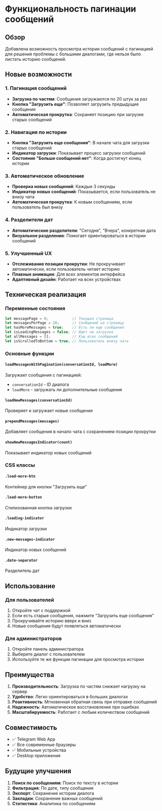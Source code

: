 # Функциональность пагинации сообщений

## Обзор

Добавлена возможность просмотра истории сообщений с пагинацией для решения проблемы с большими диалогами, где нельзя было листать историю сообщений.

## Новые возможности

### 1. Пагинация сообщений
- **Загрузка по частям**: Сообщения загружаются по 20 штук за раз
- **Кнопка "Загрузить еще"**: Позволяет загрузить предыдущие сообщения
- **Автоматическая прокрутка**: Сохраняет позицию при загрузке старых сообщений

### 2. Навигация по истории
- **Кнопка "Загрузить еще сообщения"**: В начале чата для загрузки старых сообщений
- **Индикатор загрузки**: Показывает процесс загрузки сообщений
- **Состояние "Больше сообщений нет"**: Когда достигнут конец истории

### 3. Автоматическое обновление
- **Проверка новых сообщений**: Каждые 3 секунды
- **Индикатор новых сообщений**: Показывается, если пользователь не внизу чата
- **Автоматическая прокрутка**: К новым сообщениям, если пользователь был внизу

### 4. Разделители дат
- **Автоматические разделители**: "Сегодня", "Вчера", конкретная дата
- **Визуальное разделение**: Помогает ориентироваться в истории сообщений

### 5. Улучшенный UX
- **Отслеживание позиции прокрутки**: Не прокручивает автоматически, если пользователь читает историю
- **Плавные анимации**: Для всех элементов интерфейса
- **Адаптивный дизайн**: Работает на всех устройствах

## Техническая реализация

### Переменные состояния
```javascript
let messagePage = 0;           // Текущая страница
let messagesPerPage = 20;      // Сообщений на страницу
let hasMoreMessages = true;    // Есть ли еще сообщения
let isLoadingMessages = false; // Идет ли загрузка
let allMessages = [];          // Кэш всех сообщений
let isScrolledToBottom = true; // Пользователь внизу чата
```

### Основные функции

#### `loadMessagesWithPagination(conversationId, loadMore)`
Загружает сообщения с пагинацией:
- `conversationId` - ID диалога
- `loadMore` - загружать ли дополнительные сообщения

#### `loadNewMessages(conversationId)`
Проверяет и загружает новые сообщения

#### `prependMessages(messages)`
Добавляет сообщения в начало чата с сохранением позиции прокрутки

#### `showNewMessagesIndicator(count)`
Показывает индикатор новых сообщений

### CSS классы

#### `.load-more-btn`
Контейнер для кнопки "Загрузить еще"

#### `.load-more-button`
Стилизованная кнопка загрузки

#### `.loading-indicator`
Индикатор загрузки

#### `.new-messages-indicator`
Индикатор новых сообщений

#### `.date-separator`
Разделитель дат

## Использование

### Для пользователей
1. Откройте чат с поддержкой
2. Если есть старые сообщения, нажмите "Загрузить еще сообщения"
3. Прокручивайте историю вверх и вниз
4. Новые сообщения будут появляться автоматически

### Для администраторов
1. Откройте панель администратора
2. Выберите диалог с пользователем
3. Используйте те же функции пагинации для просмотра истории

## Преимущества

1. **Производительность**: Загрузка по частям снижает нагрузку на сервер
2. **Удобство**: Легко ориентироваться в больших диалогах
3. **Реактивность**: Мгновенная обратная связь при отправке сообщений
4. **Надежность**: Автоматическое восстановление при ошибках
5. **Масштабируемость**: Работает с любым количеством сообщений

## Совместимость

- ✅ Telegram Web App
- ✅ Все современные браузеры
- ✅ Мобильные устройства
- ✅ Desktop приложения

## Будущие улучшения

1. **Поиск по сообщениям**: Поиск по тексту в истории
2. **Фильтрация**: По дате, типу сообщения
3. **Экспорт**: Сохранение истории диалога
4. **Закладки**: Сохранение важных сообщений
5. **Статистика**: Аналитика по сообщениям
